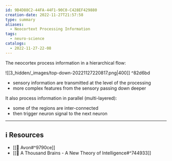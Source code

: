 ```yaml
---
id: 9B4D88C2-44FA-44F1-90C0-C428EF429880
creation-date: 2022-11-27T21:57:58
type: summary
aliases:
  - Neocortext Processing Information
tags:
  - neuro-science
catalogs:
  - 2022-11-27-22-08
---
```


The neocortex process information in a hierarchical flow: 

![[3_hidden/_images/top-down-20221127220817.png|400]] ^82d6bd


- sensory information are transmitted at the level of the processing 
- more complex features from the sensory passing down deeper

It also process information in parallel (multi-layered): 
- some of the regions are inter-connected
- then trigger neuron signal to the next neuron





---
## ℹ️ Resources
- [[📒 Avon#^9790ce]]
- [[📕 A Thousand Brains - A New Theory of Intelligence#^744933]]